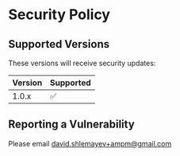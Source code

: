 # Security Policy

## Supported Versions

These versions will receive security updates:

| Version | Supported          |
|---------|--------------------|
| 1.0.x   | :white_check_mark: |

## Reporting a Vulnerability

Please email david.shlemayev+ampm@gmail.com

